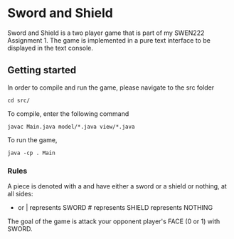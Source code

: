 # Sword and Shield
Sword and Shield is a two player game that is part of my SWEN222 Assignment 1. The game is implemented in a pure text interface to be displayed in the text console.

## Getting started
In order to compile and run the game, please navigate to the src folder
```
cd src/
```
To compile, enter the following command
```
javac Main.java model/*.java view/*.java
```
To run the game, 
```
java -cp . Main
```

### Rules
A piece is denoted with a <letter> and have either a sword or a shield or nothing, at all sides:
- or |        represents SWORD
\#             represents SHIELD
<empty space> represents NOTHING

The goal of the game is attack your opponent player's FACE (0 or 1) with SWORD.
